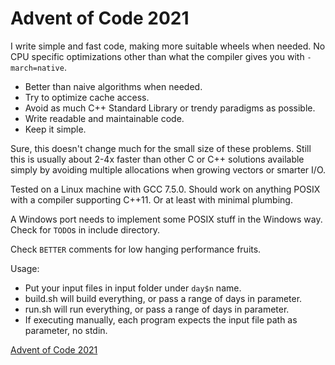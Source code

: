 Advent of Code 2021
=======

I write simple and fast code, making more suitable wheels when needed. No CPU specific optimizations other than what the compiler gives you with `-march=native`.

* Better than naive algorithms when needed.
* Try to optimize cache access.
* Avoid as much C++ Standard Library or trendy paradigms as possible.
* Write readable and maintainable code.
* Keep it simple.

Sure, this doesn't change much for the small size of these problems. Still this is usually about 2-4x faster than other C or C++ solutions available simply by avoiding multiple allocations when growing vectors or smarter I/O.

Tested on a Linux machine with GCC 7.5.0. Should work on anything POSIX with a compiler supporting C++11. Or at least with minimal plumbing.

A Windows port needs to implement some POSIX stuff in the Windows way. Check for `TODO`s in include directory.

Check `BETTER` comments for low hanging performance fruits.

Usage:
* Put your input files in input folder under `day$n` name.
* build.sh will build everything, or pass a range of days in parameter.
* run.sh will run everything, or pass a range of days in parameter.
* If executing manually, each program expects the input file path as parameter, no stdin.

[Advent of Code 2021](https://adventofcode.com/2021)
